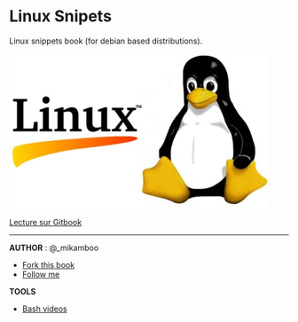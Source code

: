 # Linux Snipets

Linux snippets book (for debian based distributions). 

![](Linux-Logo.jpg)

[Lecture sur Gitbook](http://mikamboo.gitbooks.io/linux-snipets-book/content/)

___

__AUTHOR__ : @_mikamboo

* [Fork this book](https://github.com/mikamboo/linux-snipets-book) 
* [Follow me](https://twitter.com/_mikamboo)

__TOOLS__

* [Bash videos](https://asciinema.org/)

